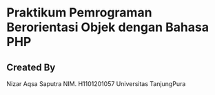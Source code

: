 # Praktikum Pemrograman Berorientasi Objek dengan Bahasa PHP

## Created By
Nizar Aqsa Saputra
NIM. H1101201057
Universitas TanjungPura
